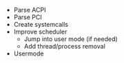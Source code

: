 - Parse ACPI
- Parse PCI
- Create systemcalls
- Improve scheduler
	- Jump into user mode (if needed)
	- Add thread/process removal
- Usermode
